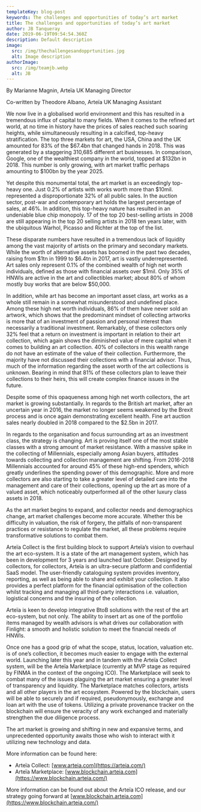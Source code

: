 ```yaml
---
templateKey: blog-post
keywords: The challenges and opportunities of today’s art market
title: The challenges and opportunities of today’s art market
author: JB Tanqueray
date: 2019-06-19T09:54:54.360Z
description: Default description
image:
  src: /img/thechallengesandopprtunities.jpg
  alt: Image description
authorImage: 
  src: /img/teamjb.webp
  alt: JB
---
```

By Marianne Magnin, Arteïa UK Managing Director

Co-written by Theodore Albano, Arteïa UK Managing Assistant

We now live in a globalised world environment and this has resulted in a tremendous influx of capital to many fields. When it comes to the refined art world, at no time in history have the prices of sales reached such soaring heights, while simultaneously resulting in a calcified, top-heavy stratification. The top three markets for art, the USA, China and the UK amounted for 83% of the $67.4bn that changed hands in 2018. This was generated by a staggering 310,685 different art businesses. In comparison, Google, one of the wealthiest company in the world, topped at $132bn in 2018. This number is only growing, with art market traffic perhaps amounting to $100bn by the year 2025.

Yet despite this monumental total, the art market is an exceedingly top-heavy one. Just 0.2% of artists with works worth more than $10mil. represented a disproportionate 32% of all public sales. In the auction sector, post-war and contemporary art holds the largest percentage of sales, at 46%. In addition, this top-heavy nature has resulted in an undeniable blue chip monopoly. 17 of the top 20 best-selling artists in 2008 are still appearing in the top 20 selling artists in 2018 ten years later, with the ubiquitous Warhol, Picasso and Richter at the top of the list.

These disparate numbers have resulted in a tremendous lack of liquidity among the vast majority of artists on the primary and secondary markets. While the worth of alternative assets has boomed in the past two decades, raising from $1tn in 1999 to $6.4tn in 2017, art is vastly underrepresented. Art sales only represent 0.1% of the combined wealth of high net worth individuals, defined as those with financial assets over $1mil. Only 35% of HNWIs are active in the art and collectibles market; about 80% of whom mostly buy works that are below $50,000.

In addition, while art has become an important asset class, art works as a whole still remain in a somewhat misunderstood and undefined place. Among these high net worth individuals, 86% of them have never sold an artwork, which shows that the predominant mindset of collecting artworks is more that of an investment of passion and personal interest than necessarily a traditional investment. Remarkably, of these collectors only 32% feel that a return on investment is important in relation to their art collection, which again shows the diminished value of mere capital when it comes to building an art collection. 40% of collectors in this wealth range do not have an estimate of the value of their collection. Furthermore, the majority have not discussed their collections with a financial advisor. Thus, much of the information regarding the asset worth of the art collections is unknown. Bearing in mind that 81% of these collectors plan to leave their collections to their heirs, this will create complex finance issues in the future.

Despite some of this opaqueness among high net worth collectors, the art market is growing substantially. In regards to the British art market, after an uncertain year in 2016, the market no longer seems weakened by the Brexit process and is once again demonstrating excellent health. Fine art auction sales nearly doubled in 2018 compared to the $2.5bn in 2017.

In regards to the organisation and focus surrounding art as an investment class, the strategy is changing. Art is proving itself one of the most stable classes with a strong amount of market resistance. With a massive spike in the collecting of Millennials, especially among Asian buyers, attitudes towards collecting and collection management are shifting. From 2016-2018 Millennials accounted for around 45% of these high-end spenders, which greatly underlines the spending power of this demographic. More and more collectors are also starting to take a greater level of detailed care into the management and care of their collections, opening up the art as more of a valued asset, which noticeably outperformed all of the other luxury class assets in 2018.

As the art market begins to expand, and collector needs and demographics change, art market challenges become more accurate. Whether this be difficulty in valuation, the risk of forgery, the pitfalls of non-transparent practices or resistance to regulate the market, all these problems require transformative solutions to combat them.

Arteïa Collect is the first building block to support Arteïa’s vision to overhaul the art eco-system. It is a state of the art management system, which has been in development for 3 years and launched last October. Designed by collectors, for collectors, Arteïa is an ultra-secure platform and confidential SaaS model. The user-friendly cataloguing system provides inventory, reporting, as well as being able to share and exhibit your collection. It also provides a perfect platform for the financial optimisation of the collection whilst tracking and managing all third-party interactions i.e. valuation, logistical concerns and the insuring of the collection.

Arteïa is keen to develop integrative BtoB solutions with the rest of the art eco-system, but not only. The ability to insert art as one of the portfolio items managed by wealth advisors is what drives our collaboration with Finlight: a smooth and holistic solution to meet the financial needs of HNWIs.

Once one has a good grip of what the scope, status, location, valuation etc. is of one’s collection, it becomes much easier to engage with the external world. Launching later this year and in tandem with the Arteïa Collect system, will be the Arteïa Marketplace (currently at MVP stage as required by FINMA in the context of the ongoing ICO). The Marketplace will seek to combat many of the issues plaguing the art market ensuring a greater level of transparency and liquidity. The Marketplace matches collectors, artists and all other players in the art ecosystem. Powered by the blockchain, users will be able to securely and if required, pseudonymously, exchange and loan art with the use of tokens. Utilizing a private provenance tracker on the blockchain will ensure the veracity of any work exchanged and materially strengthen the due diligence process.

The art market is growing and shifting in new and expansive terms, and unprecedented opportunity awaits those who wish to interact with it utilizing new technology and data.

More information can be found here:

* Arteïa Collect: [www.arteia.com](https://arteia.com/)
* Arteïa Marketplace: [www.blockchain.arteia.com](https://www.blockchain.arteia.com/)

More information can be found out about the Arteïa ICO release, and our strategy going forward at [www.blockchain.arteia.com](https://www.blockchain.arteia.com/)